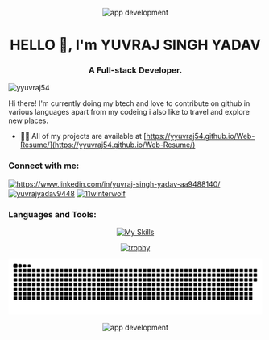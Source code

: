 <p align="center">
    <img src="https://github.com/yyuvraj54/yyuvraj54/assets/30363687/11caeec1-c533-4062-b2ea-608f18d65fa9" alt="app development" />
</p>



<h1 align="center">HELLO 👋, I'm YUVRAJ SINGH YADAV</h1>
<h3 align="center">A Full-stack Developer.</h3>
<p align="left"> <img src="https://komarev.com/ghpvc/?username=yyuvraj54&label=Profile%20views&color=0e75b6&style=flat" alt="yyuvraj54" /> </p>

Hi there! I'm currently doing my btech and love to contribute on github in various languages apart from my codeing i also like to travel and explore new places.






- 👨‍💻 All of my projects are available at [https://yyuvraj54.github.io/Web-Resume/](https://yyuvraj54.github.io/Web-Resume/)



<h3 align="left">Connect with me:</h3>
<p align="left">
<a href="https://linkedin.com/in/https://www.linkedin.com/in/yuvraj-singh-yadav-aa9488140/" target="blank"><img align="center" src="https://raw.githubusercontent.com/rahuldkjain/github-profile-readme-generator/master/src/images/icons/Social/linked-in-alt.svg" alt="https://www.linkedin.com/in/yuvraj-singh-yadav-aa9488140/" height="30" width="40" /></a>
<a href="https://instagram.com/yuvrajyadav9448" target="blank"><img align="center" src="https://raw.githubusercontent.com/rahuldkjain/github-profile-readme-generator/master/src/images/icons/Social/instagram.svg" alt="yuvrajyadav9448" height="30" width="40" /></a>
  <a href="https://twitter.com/yuvrajy88012347" target="blank"
    ><img
      align="center"
      src="https://raw.githubusercontent.com/rahuldkjain/github-profile-readme-generator/master/src/images/icons/Social/twitter.svg"
      alt="11winterwolf"
      height="30"
      width="40"
  /></a>
</p>




<h3 align="left">Languages and Tools:</h3>
<p align="center">
  <a href="https://skillicons.dev">
    <img src="https://skillicons.dev/icons?i=python,c,cpp,kotlin,java,dart,javascript,androidstudio,gradle,flutter,html,css,nodejs,tailwind,vscode,git,github,postman,powershell,stackoverflow,linux,raspberrypi,arduino,firebase,sqlite,mongodb,mysql,ps,figma,xd&perline=10&theme=light" alt="My Skills" />
  </a>
</p>


<p align="center">
  <a href="https://github.com/ryo-ma/github-profile-trophy">
    <img src="https://github-profile-trophy.vercel.app/?username=ryo-ma&theme=onedark&row=2&column=4&no-frame=true" alt="trophy" />
  </a>
</p>



<a href=#><img src="contributions.svg"></a>



<p align="center">
    <img src="https://github.com/yyuvraj54/yyuvraj54/assets/30363687/bbfab837-7d53-4b09-88f8-5a9a59e64032" alt="app development" />
</p>



